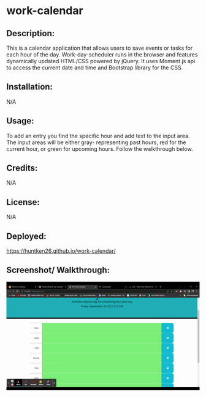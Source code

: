 # work-calendar

## Description:

This is a calendar application that allows users to save events or tasks for each hour of the day. Work-day-scheduler runs in the browser and features dynamically updated HTML/CSS powered by jQuery. It uses Moment.js api to access the current date and time and Bootstrap library for the CSS.

## Installation:

N/A

## Usage:

To add an entry you find the specific hour and add text to the input area. The input areas will be either gray- representing past hours, red for the current hour, or green for upcoming hours. Follow the walkthrough below.

## Credits:

N/A

## License:

N/A


## Deployed:

https://huntken26.github.io/work-calendar/

## Screenshot/ Walkthrough:

![Gif](Assets\Images\Screencastify.gif)
